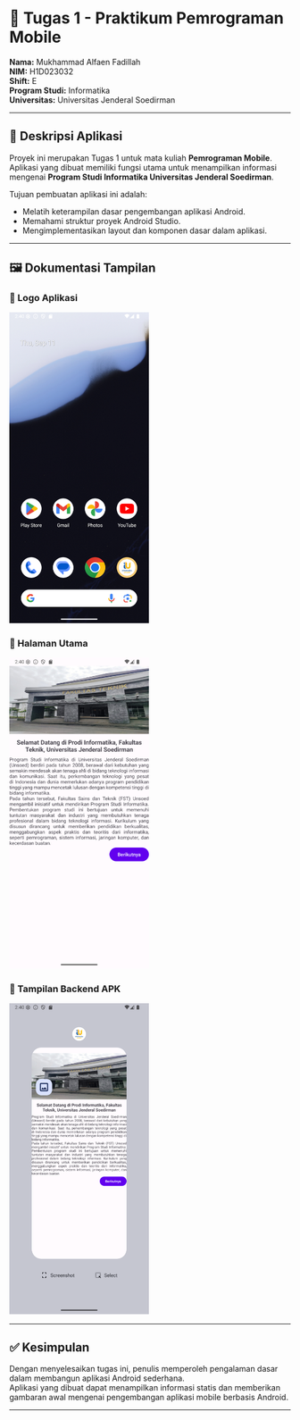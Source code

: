 # 📱 Tugas 1 - Praktikum Pemrograman Mobile  

**Nama:** Mukhammad Alfaen Fadillah  
**NIM:** H1D023032  
**Shift:** E  
**Program Studi:** Informatika  
**Universitas:** Universitas Jenderal Soedirman  

---

## 📖 Deskripsi Aplikasi  
Proyek ini merupakan Tugas 1 untuk mata kuliah **Pemrograman Mobile**.  
Aplikasi yang dibuat memiliki fungsi utama untuk menampilkan informasi mengenai **Program Studi Informatika Universitas Jenderal Soedirman**.  

Tujuan pembuatan aplikasi ini adalah:  
- Melatih keterampilan dasar pengembangan aplikasi Android.  
- Memahami struktur proyek Android Studio.  
- Mengimplementasikan layout dan komponen dasar dalam aplikasi.  

---

## 🖼️ Dokumentasi Tampilan  

### 🔹 Logo Aplikasi  
<img src="https://github.com/alpaenf/H1D023032_MUKHAMMAD-ALFAEN-FADILLAH_TUGAS-1-PERTEMUAN-2-PRAKTIKUM-PEMROGRAMAN-MOBILE/blob/main/H1D023032_MUKHAMMAD-ALFAEN-FADILLAH_TUGAS-1-PERTEMUAN-2-PRAKTIKUM-PEMROGRAMAN-MOBILE-main/app/src/main/res/drawable/App%20Logo.png" width="250">  

### 🔹 Halaman Utama  
<img src="https://github.com/alpaenf/H1D023032_MUKHAMMAD-ALFAEN-FADILLAH_TUGAS-1-PERTEMUAN-2-PRAKTIKUM-PEMROGRAMAN-MOBILE/blob/main/H1D023032_MUKHAMMAD-ALFAEN-FADILLAH_TUGAS-1-PERTEMUAN-2-PRAKTIKUM-PEMROGRAMAN-MOBILE-main/app/src/main/res/drawable/Halaman%20Utama%20App.png" width="250">  

### 🔹 Tampilan Backend APK  
<img src="https://github.com/alpaenf/H1D023032_MUKHAMMAD-ALFAEN-FADILLAH_TUGAS-1-PERTEMUAN-2-PRAKTIKUM-PEMROGRAMAN-MOBILE/blob/main/H1D023032_MUKHAMMAD-ALFAEN-FADILLAH_TUGAS-1-PERTEMUAN-2-PRAKTIKUM-PEMROGRAMAN-MOBILE-main/app/src/main/res/drawable/Backapk%20App.png" width="250">  

---

## ✅ Kesimpulan  
Dengan menyelesaikan tugas ini, penulis memperoleh pengalaman dasar dalam membangun aplikasi Android sederhana.  
Aplikasi yang dibuat dapat menampilkan informasi statis dan memberikan gambaran awal mengenai pengembangan aplikasi mobile berbasis Android.  

---

